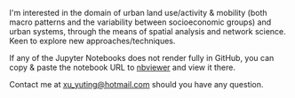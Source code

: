 I'm interested in the domain of urban land use/activity & mobility (both macro patterns and the variability between socioeconomic groups) and urban systems, through the means of spatial analysis and network science. Keen to explore new approaches/techniques.

If any of the Jupyter Notebooks does not render fully in GitHub, you can copy & paste the notebook URL to [nbviewer](https://nbviewer.jupyter.org/) and view it there.

Contact me at xu_yuting@hotmail.com should you have any question.


